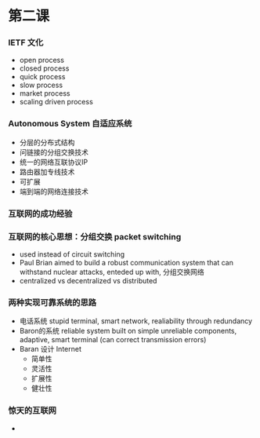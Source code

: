 # 第二课

### IETF 文化
- open process
- closed process
- quick process
- slow process
- market process 
- scaling driven process

### Autonomous System 自适应系统
- 分层的分布式结构
- 问链接的分组交换技术
- 统一的网络互联协议IP
- 路由器加专线技术
- 可扩展
- 端到端的网络连接技术

### 互联网的成功经验
### 互联网的核心思想：分组交换 packet switching 
- used instead of circuit switching
-  Paul Brian aimed to build a robust communication system that can withstand nuclear attacks, enteded up with, 分组交换网络
- centralized vs decentralized vs distributed
### 两种实现可靠系统的思路
- 电话系统 stupid terminal, smart network, realiability through redundancy
- Baron的系统 reliable system built on simple unreliable components, adaptive, smart terminal (can correct transmission errors) 
- Baran 设计 Internet
	- 简单性
	- 灵活性
	- 扩展性
	- 健壮性

### 惊天的互联网
-